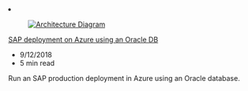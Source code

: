 <!-- Thie file is automatically generated by build/architectures/build_index.py.  Any updates will be lost. -->
<li class="grid-item item-column" data-categories="Databases ">
<article class="card">
    <div class="card-header has-margin-bottom-none" aria-hidden="true">
        <figure class="image diagram has-height-175 has-overflow-hidden level">
            <a href="/azure/architecture/example-scenario/apps/sap-production"><img src="/azure/architecture/browse/thumbs/sap-production.png" class="diagram" alt="Architecture Diagram" data-linktype="relative-path"></a>
        </figure>
    </div>
    <div class="card-content">
        <a class="card-content-title has-margin-top-none" href="/azure/architecture/example-scenario/apps/sap-production">
            <p>SAP deployment on Azure using an Oracle DB</p>
        </a>
        <ul class="card-content-metadata">
            <li>9/12/2018</li>
            <li>5 min read</li>
        </ul>
        <p class="card-content-description">Run an SAP production deployment in Azure using an Oracle database.</p>
        <div class="bottom-to-top-fade is-hidden-mobile"></div>
    </div>
</article>
</li>
